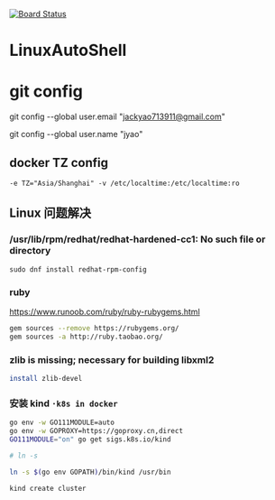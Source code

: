 [![Board Status](https://dev.azure.com/jackyao713911/1aefc37e-fcb0-4ee1-ace2-dc62de3257de/574ef8e2-2468-42d3-8ee4-52fc0739346e/_apis/work/boardbadge/3999b310-d315-40f5-822a-cd5c34495e90)](https://dev.azure.com/jackyao713911/1aefc37e-fcb0-4ee1-ace2-dc62de3257de/_boards/board/t/574ef8e2-2468-42d3-8ee4-52fc0739346e/Microsoft.RequirementCategory)
# LinuxAutoShell

# git config

git config --global user.email "jackyao713911@gmail.com"  



git config --global user.name "jyao"

## docker TZ config 

`-e TZ="Asia/Shanghai" -v /etc/localtime:/etc/localtime:ro`


## Linux 问题解决

### /usr/lib/rpm/redhat/redhat-hardened-cc1: No such file or directory

```
sudo dnf install redhat-rpm-config
```

### ruby
https://www.runoob.com/ruby/ruby-rubygems.html
```sh
gem sources --remove https://rubygems.org/
gem sources -a http://ruby.taobao.org/
```

### zlib is missing; necessary for building libxml2
```bash
install zlib-devel
```

### 安装 kind `·k8s in docker`

```bash
go env -w GO111MODULE=auto
go env -w GOPROXY=https://goproxy.cn,direct
GO111MODULE="on" go get sigs.k8s.io/kind

# ln -s 

ln -s $(go env GOPATH)/bin/kind /usr/bin

kind create cluster

```

